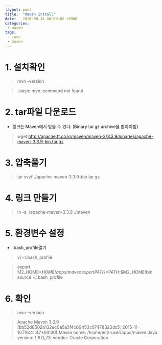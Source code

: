 ```yaml
---
layout: post
title:  "Maven Install"
date:   2016-08-14 00:00:00 +0900
categories:
 - maven
tags: 
 - java
 - maven
---
```


# 1. 설치확인

> mvn -version

> -bash: mvn: command not found

# 2. tar파일 다운로드
- 링크는 Maven에서 받을 수 있다. (Binary tar.gz archive을 받아야함)

> wget http://apache.tt.co.kr/maven/maven-3/3.3.9/binaries/apache-maven-3.3.9-bin.tar.gz

# 3. 압축풀기

> tar xvzf ./apache-maven-3.3.9-bin.tar.gz 

# 4. 링크 만들기

> ln -s ./apache-maven-3.3.9 ./maven

# 5. 환경변수 설정
- .bash_profile열기

> vi ~/.bash_profile

> export M2_HOME=$HOME/apps/maven
> export PATH=$PATH:$M2_HOME/bin
> source ~/.bash_profile 

# 6. 확인

> mvn -version

> Apache Maven 3.3.9 (bb52d8502b132ec0a5a3f4c09453c07478323dc5; 2015-11-    10T16:41:47+00:00)
> Maven home: /home/ec2-user/apps/maven
> Java version: 1.8.0_73, vendor: Oracle Corporation

